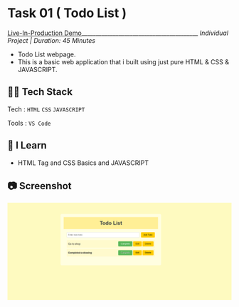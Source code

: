 # Task 01 ( Todo List )
[Live-In-Production Demo](https://pkhtodo.netlify.app/)_________________________________________ _Individual Project | Duration: 45 Minutes_ <br>
- Todo List webpage. <br>
- This is a basic web application that i built using just pure HTML & CSS & JAVASCRIPT.

## 👨‍💻 Tech Stack
Tech : `HTML` `CSS` `JAVASCRIPT` <br>

Tools : `VS Code`

## 📝 I Learn
- HTML Tag and CSS Basics and JAVASCRIPT

## 📷 Screenshot

<img src="./Images/Image.png" alt="Output">




